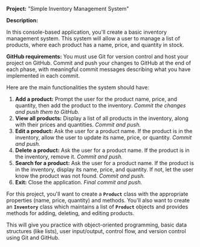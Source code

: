 **Project:** "Simple Inventory Management System"

**Description:**

In this console-based application, you'll create a basic inventory management system. This system will allow a user to manage a list of products, where each product has a name, price, and quantity in stock.

**GitHub requirements:** You must use Git for version control and host your project on GitHub. Commit and push your changes to GitHub at the end of each phase, with meaningful commit messages describing what you have implemented in each commit.

Here are the main functionalities the system should have:

1. **Add a product:** Prompt the user for the product name, price, and quantity, then add the product to the inventory. *Commit the changes and push them to GitHub.*
2. **View all products:** Display a list of all products in the inventory, along with their prices and quantities. *Commit and push.*
3. **Edit a product:** Ask the user for a product name. If the product is in the inventory, allow the user to update its name, price, or quantity. *Commit and push.*
4. **Delete a product:** Ask the user for a product name. If the product is in the inventory, remove it. *Commit and push.*
5. **Search for a product:** Ask the user for a product name. If the product is in the inventory, display its name, price, and quantity. If not, let the user know the product was not found. *Commit and push.*
6. **Exit:** Close the application. *Final commit and push.*

For this project, you'll want to create a **`Product`** class with the appropriate properties (name, price, quantity) and methods. You'll also want to create an **`Inventory`** class which maintains a list of **`Product`** objects and provides methods for adding, deleting, and editing products.

This will give you practice with object-oriented programming, basic data structures (like lists), user input/output, control flow, and version control using Git and GitHub.